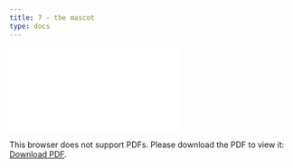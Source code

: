 ```yaml
---
title: 7 - the mascot
type: docs
---
```


<object data="/episode07.pdf" type="application/pdf" width="700px" height="700px">
    <embed src="/episode07.pdf">
        <p>This browser does not support PDFs. Please download the PDF to view it: <a href="/episode07.pdf">Download PDF</a>.</p>
    </embed>
</object>
